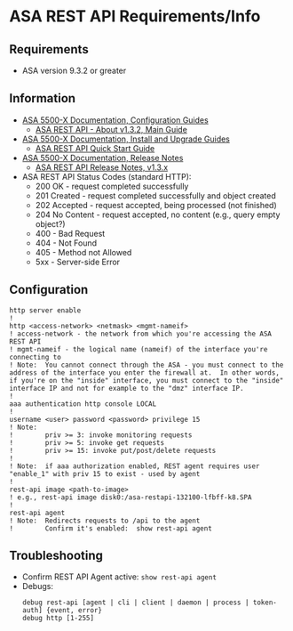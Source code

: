 # ASA REST API Requirements/Info

## Requirements
* ASA version 9.3.2 or greater

## Information
* [ASA 5500-X Documentation, Configuration Guides](https://www.cisco.com/c/en/us/support/security/asa-5500-series-next-generation-firewalls/products-installation-and-configuration-guides-list.html)
  * [ASA REST API - About v1.3.2, Main Guide](https://www.cisco.com/c/dam/en/us/td/docs/security/asa/api/asapedia_rest_api_132.pdf)
* [ASA 5500-X Documentation, Install and Upgrade Guides](https://www.cisco.com/c/en/us/support/security/asa-5500-series-next-generation-firewalls/products-installation-guides-list.html)
  * [ASA REST API Quick Start Guide](https://www.cisco.com/c/en/us/td/docs/security/asa/api/qsg-asa-api.html)
* [ASA 5500-X Documentation, Release Notes](https://www.cisco.com/c/en/us/support/security/asa-5500-series-next-generation-firewalls/products-release-notes-list.html)
  * [ASA REST API Release Notes, v1.3.x](https://www.cisco.com/c/en/us/td/docs/security/asa/api/13/asa-api-rn-13.html)
* ASA REST API Status Codes (standard HTTP):
  * 200 OK - request completed successfully
  * 201 Created - request completed successfully and object created
  * 202 Accepted - request accepted, being processed (not finished)
  * 204 No Content - request accepted, no content (e.g., query empty object?)
  * 400 - Bad Request
  * 404 - Not Found
  * 405 - Method not Allowed
  * 5xx - Server-side Error

## Configuration
```
http server enable
!
http <access-network> <netmask> <mgmt-nameif>
! access-network - the network from which you're accessing the ASA REST API
! mgmt-nameif - the logical name (nameif) of the interface you're connecting to
! Note:  You cannot connect through the ASA - you must connect to the address of the interface you enter the firewall at.  In other words, if you're on the "inside" interface, you must connect to the "inside" interface IP and not for example to the "dmz" interface IP.
!
aaa authentication http console LOCAL
!
username <user> password <password> privilege 15
! Note:
!        priv >= 3: invoke monitoring requests
!        priv >= 5: invoke get requests
!        priv >= 15: invoke put/post/delete requests
!
! Note:  if aaa authorization enabled, REST agent requires user "enable_1" with priv 15 to exist - used by agent
!
rest-api image <path-to-image>
! e.g., rest-api image disk0:/asa-restapi-132100-lfbff-k8.SPA
!
rest-api agent
! Note:  Redirects requests to /api to the agent
!        Confirm it's enabled:  show rest-api agent
```

## Troubleshooting
* Confirm REST API Agent active:
  `show rest-api agent`
* Debugs:
  ```
  debug rest-api [agent | cli | client | daemon | process | token-auth] {event, error}
  debug http [1-255]
  ```
  
